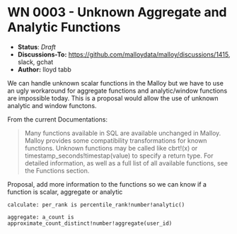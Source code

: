 # WN 0003 - Unknown Aggregate and Analytic Functions

- **Status**: *Draft* 
- **Discussions-To:**  https://github.com/malloydata/malloy/discussions/1415, slack, gchat
- **Author:** lloyd tabb

We can handle unknown scalar functions in the Malloy but we have to use an ugly workaround for aggregate functions and analytic/window functions are impossible today.  This is a proposal would allow the use of unknown analytic and window functons.

From the current Documentations:

> Many functions available in SQL are available unchanged in Malloy. Malloy provides some compatibility transformations for known functions. Unknown functions may be called like cbrt!(x) or timestamp_seconds!timestap(value) to specify a return type. For detailed information, as well as a full list of all available functions, see the Functions section.


Proposal, add more information to the functions so we can know if a function is scalar, aggregate or analytic

`calculate: per_rank is percentile_rank!number!analytic()`

`aggregate: a_count is approximate_count_distinct!number!aggregate(user_id)`